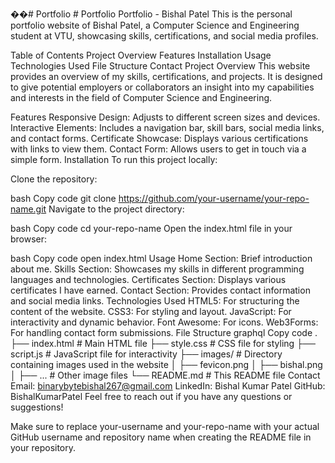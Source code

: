 ��#   P o r t f o l i o 
 # Portfolio
Portfolio - Bishal Patel
This is the personal portfolio website of Bishal Patel, a Computer Science and Engineering student at VTU, showcasing skills, certifications, and social media profiles.

Table of Contents
Project Overview
Features
Installation
Usage
Technologies Used
File Structure
Contact
Project Overview
This website provides an overview of my skills, certifications, and projects. It is designed to give potential employers or collaborators an insight into my capabilities and interests in the field of Computer Science and Engineering.

Features
Responsive Design: Adjusts to different screen sizes and devices.
Interactive Elements: Includes a navigation bar, skill bars, social media links, and contact forms.
Certificate Showcase: Displays various certifications with links to view them.
Contact Form: Allows users to get in touch via a simple form.
Installation
To run this project locally:

Clone the repository:

bash
Copy code
git clone https://github.com/your-username/your-repo-name.git
Navigate to the project directory:

bash
Copy code
cd your-repo-name
Open the index.html file in your browser:

bash
Copy code
open index.html
Usage
Home Section: Brief introduction about me.
Skills Section: Showcases my skills in different programming languages and technologies.
Certificates Section: Displays various certificates I have earned.
Contact Section: Provides contact information and social media links.
Technologies Used
HTML5: For structuring the content of the website.
CSS3: For styling and layout.
JavaScript: For interactivity and dynamic behavior.
Font Awesome: For icons.
Web3Forms: For handling contact form submissions.
File Structure
graphql
Copy code
.
├── index.html                # Main HTML file
├── style.css                 # CSS file for styling
├── script.js                 # JavaScript file for interactivity
├── images/                   # Directory containing images used in the website
│   ├── fevicon.png
│   ├── bishal.png
│   ├── ...                   # Other image files
└── README.md                 # This README file
Contact
Email: binarybytebishal267@gmail.com
LinkedIn: Bishal Kumar Patel
GitHub: BishalKumarPatel
Feel free to reach out if you have any questions or suggestions!

Make sure to replace your-username and your-repo-name with your actual GitHub username and repository name when creating the README file in your repository.
 

